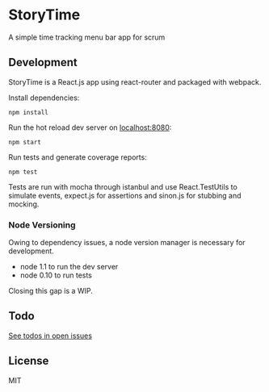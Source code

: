 # StoryTime

A simple time tracking menu bar app for scrum

## Development

StoryTime is a React.js app using react-router and packaged with webpack.

Install dependencies:

`npm install`

Run the hot reload dev server on [localhost:8080](http://localhost:8080):

`npm start`

Run tests and generate coverage reports:

`npm test`

Tests are run with mocha through istanbul and use React.TestUtils to simulate events, expect.js for assertions and sinon.js for stubbing and mocking.

### Node Versioning

Owing to dependency issues, a node version manager is necessary for development.

*  node 1.1 to run the dev server
*  node 0.10 to run tests

Closing this gap is a WIP.

## Todo

[See todos in open issues](https://github.com/sterlingwes/storytime/issues?q=is%3Aopen+is%3Aissue+label%3Atodo)

## License

MIT